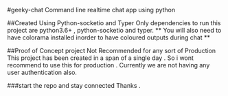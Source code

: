 #geeky-chat
Command line realtime chat app using python

##Created Using Python-socketio and Typer
Only dependencies to run this project are python3.6+ , python-socketio and typer.
** You will also need to have colorama installed inorder to have coloured outputs during chat **

##Proof of Concept project Not Recommended for any sort of Production
This project has been created in a span of a single day . So i wont recommend to use this for production . Currently we are not having any user authentication also.

###start the repo and stay connected
Thanks .
